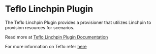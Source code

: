 # Teflo Linchpin Plugin

The Teflo Linchpin Plugin provides a provisioner that utilizes Linchpin to provision resources for scenarios.

Read more at [Teflo Linchpin Plugin Documentation](https://redhatqe.github.io/teflo_linchpin_plugin/index.html)

For more information on Teflo refer [here](https://teflo.readthedocs.io/en/latest/)
